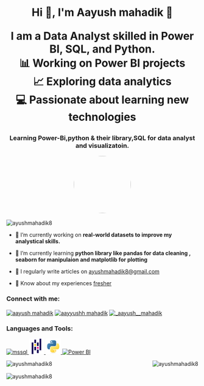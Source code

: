 <h1 align="center">Hi 👋, I'm Aayush mahadik  👋 

I am a Data Analyst skilled in Power BI, SQL, and Python.  
📊 Working on Power BI projects  
📈 Exploring data analytics  
💻 Passionate about learning new technologies</h1>

<h3 align="center">Learning Power-Bi,python & their library,SQL for data analyst and visualizatoin.</h3>
<p align="center">
  <img src="https://codebulletin.github.io/MyPortfolio/assets/gif/coding.3272fa9c861c718b769a..gif" 
       width="150" height="150" 
       style="border-radius: 50%; overflow: hidden;">
</p>

<p align="left"> <img src="https://komarev.com/ghpvc/?username=ayushmahadik8&label=Profile%20views&color=0e75b6&style=flat" alt="ayushmahadik8" /> </p>

- 🔭 I’m currently working on **real-world datasets to improve my analystical skills.**

- 🌱 I’m currently learning **python library like pandas for data cleaning , seaborn for manipulaion and matplotlib for plotting**

- 📝 I regularly write articles on [ayushmahadik8@gmail.com](ayushmahadik8@gmail.com)

- 📄 Know about my experiences [fresher](fresher)

<h3 align="left">Connect with me:</h3>
<p align="left">
<a href="https://www.linkedin.com/in/aayush-mahadik-3b4304264/?trk=opento_sprofile_details" target="blank"><img align="center" src="https://raw.githubusercontent.com/rahuldkjain/github-profile-readme-generator/master/src/images/icons/Social/linked-in-alt.svg" alt="aayush mahadik" height="30" width="40" /></a>
<a href="https://fb.com/aayyushh mahadik" target="blank"><img align="center" src="https://raw.githubusercontent.com/rahuldkjain/github-profile-readme-generator/master/src/images/icons/Social/facebook.svg" alt="aayyushh mahadik" height="30" width="40" /></a>
<a href="https://instagram.com/_aayush__mahadik" target="blank"><img align="center" src="https://raw.githubusercontent.com/rahuldkjain/github-profile-readme-generator/master/src/images/icons/Social/instagram.svg" alt="_aayush__mahadik" height="30" width="40" /></a>
</p>



<h3 align="left">Languages and Tools:</h3>
<p align="left"> <a href="https://www.microsoft.com/en-us/sql-server" target="_blank" rel="noreferrer"> <img src="https://www.svgrepo.com/show/303229/microsoft-sql-server-logo.svg" alt="mssql" width="40" height="40"/> </a> <a href="https://pandas.pydata.org/" target="_blank" rel="noreferrer"> <img src="https://raw.githubusercontent.com/devicons/devicon/2ae2a900d2f041da66e950e4d48052658d850630/icons/pandas/pandas-original.svg" alt="pandas" width="40" height="40"/> </a> <a href="https://www.python.org" target="_blank" rel="noreferrer"> <img src="https://raw.githubusercontent.com/devicons/devicon/master/icons/python/python-original.svg" alt="python" width="40" height="40"/> 
</a>
  <a href="https://powerbi.microsoft.com/" target="_blank" rel="noreferrer">
    <img src="https://raw.githubusercontent.com/microsoft/PowerBI-Icons/main/SVG/Power-BI.svg" alt="Power BI" width="40" height="40"/>
  </a>
</a> </p>

<p><img align="left" src="https://github-readme-stats.vercel.app/api/top-langs?username=ayushmahadik8&show_icons=true&locale=en&layout=compact" alt="ayushmahadik8" /></p>

<p>&nbsp;<img align="right" src="https://github-readme-stats.vercel.app/api?username=ayushmahadik8&show_icons=true&locale=en" alt="ayushmahadik8" /></p>

<p><img align="center" src="https://github-readme-streak-stats.herokuapp.com/?user=ayushmahadik8&" alt="ayushmahadik8" /></p>
